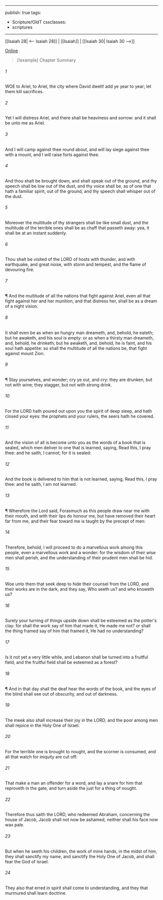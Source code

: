 

---
publish: true
tags:
  - Scripture/OldT
cssclasses:
  - scriptures
---
[[Isaiah 28| <-- Isaiah 28]] | [[Isaiah]] | [[Isaiah 30| Isaiah 30 -->]]

[Online](https://churchofjesuschrist.org/study/scriptures/ot/isa/29?lang=eng)

>[!example] Chapter Summary
>
###### 1
WOE to Ariel, to Ariel, the city where David dwelt!  add ye year to year; let them kill sacrifices.
###### 2
Yet I will distress Ariel, and there shall be heaviness and sorrow: and it shall be unto me as Ariel.
###### 3
And I will camp against thee round about, and will lay siege against thee with a mount, and I will raise forts against thee.
###### 4
And thou shalt be brought down, and shalt speak out of the ground, and thy speech shall be low out of the dust, and thy voice shall be, as of one that hath a familiar spirit, out of the ground, and thy speech shall whisper out of the dust.
###### 5
Moreover the multitude of thy strangers shall be like small dust, and the multitude of the terrible ones shall be as chaff that passeth away: yea, it shall be at an instant suddenly.
###### 6
Thou shalt be visited of the LORD of hosts with thunder, and with earthquake, and great noise, with storm and tempest, and the flame of devouring fire.
###### 7
¶ And the multitude of all the nations that fight against Ariel, even all that fight against her and her munition, and that distress her, shall be as a dream of a night vision.
###### 8
It shall even be as when an hungry man dreameth, and, behold, he eateth; but he awaketh, and his soul is empty: or as when a thirsty man dreameth, and, behold, he drinketh; but he awaketh, and, behold, he is faint, and his soul hath appetite: so shall the multitude of all the nations be, that fight against mount Zion.
###### 9
¶ Stay yourselves, and wonder; cry ye out, and cry: they are drunken, but not with wine; they stagger, but not with strong drink.
###### 10
For the LORD hath poured out upon you the spirit of deep sleep, and hath closed your eyes: the prophets and your rulers, the seers hath he covered.
###### 11
And the vision of all is become unto you as the words of a book that is sealed, which men deliver to one that is learned, saying, Read this, I pray thee: and he saith, I cannot; for it is sealed:
###### 12
And the book is delivered to him that is not learned, saying, Read this, I pray thee: and he saith, I am not learned.
###### 13
¶ Wherefore the Lord said, Forasmuch as this people draw near me with their mouth, and with their lips do honour me, but have removed their heart far from me, and their fear toward me is taught by the precept of men:
###### 14
Therefore, behold, I will proceed to do a marvellous work among this people, even a marvellous work and a wonder: for the wisdom of their wise men shall perish, and the understanding of their prudent men shall be hid.
###### 15
Woe unto them that seek deep to hide their counsel from the LORD, and their works are in the dark, and they say, Who seeth us?  and who knoweth us?
###### 16
Surely your turning of things upside down shall be esteemed as the potter's clay: for shall the work say of him that made it, He made me not?  or shall the thing framed say of him that framed it, He had no understanding?
###### 17
Is it not yet a very little while, and Lebanon shall be turned into a fruitful field, and the fruitful field shall be esteemed as a forest?
###### 18
¶ And in that day shall the deaf hear the words of the book, and the eyes of the blind shall see out of obscurity, and out of darkness.
###### 19
The meek also shall increase their joy in the LORD, and the poor among men shall rejoice in the Holy One of Israel.
###### 20
For the terrible one is brought to nought, and the scorner is consumed, and all that watch for iniquity are cut off:
###### 21
That make a man an offender for a word, and lay a snare for him that reproveth in the gate, and turn aside the just for a thing of nought.
###### 22
Therefore thus saith the LORD, who redeemed Abraham, concerning the house of Jacob, Jacob shall not now be ashamed, neither shall his face now wax pale.
###### 23
But when he seeth his children, the work of mine hands, in the midst of him, they shall sanctify my name, and sanctify the Holy One of Jacob, and shall fear the God of Israel.
###### 24
They also that erred in spirit shall come to understanding, and they that murmured shall learn doctrine.



